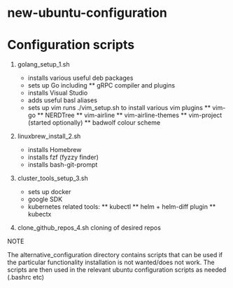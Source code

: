 # new-ubuntu-configuration

# Configuration scripts

1) golang_setup_1.sh
    * installs various useful deb packages
    * sets up Go including
        ** gRPC compiler and plugins
    * installs Visual Studio
    * adds useful basl aliases
    * sets up vim
    runs ./vim_setup.sh to install various vim plugins
        ** vim-go
        ** NERDTree
        ** vim-airline
        ** vim-airline-themes
        ** vim-project (started optionally)
        ** badwolf colour scheme

2) linuxbrew_install_2.sh
    * installs Homebrew
    * installs fzf (fyzzy finder)
    * installs bash-git-prompt

3) cluster_tools_setup_3.sh
    * sets up docker
    * google SDK
    * kubernetes related tools:
        ** kubectl
        ** helm + helm-diff plugin
        ** kubectx

4) clone_github_repos_4.sh
    cloning of desired repos

NOTE

The alternative_configuration directory contains scripts that can be used if the particular
functionality installation is not wanted/does not work. The scripts are then used in the
relevant ubuntu configuration scripts as needed (.bashrc etc)

